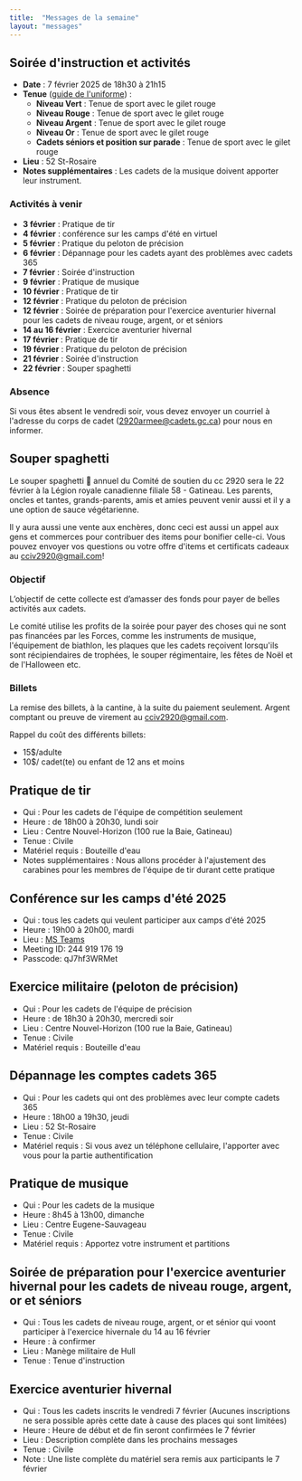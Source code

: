 ```yaml
---
title:  "Messages de la semaine"
layout: "messages"
---
```

 
## Soirée d'instruction et activités

- **Date** : 7 février 2025 de 18h30 à 21h15
- **Tenue** ([guide de l'uniforme](https://cc2920.ca/docs/ressources/guide_uniforme.v3.pdf)) :
  - **Niveau Vert** : Tenue de sport avec le gilet rouge
  - **Niveau Rouge** : Tenue de sport avec le gilet rouge
  - **Niveau Argent** : Tenue de sport avec le gilet rouge
  - **Niveau Or** : Tenue de sport avec le gilet rouge
  - **Cadets séniors et position sur parade** : Tenue de sport avec le gilet rouge
- **Lieu** : 52 St-Rosaire 
- **Notes supplémentaires** : Les cadets de la musique doivent apporter leur instrument.

### Activités à venir
 
- **3 février** : Pratique de tir
- **4 février** : conférence sur les camps d'été en virtuel
- **5 février** : Pratique du peloton de précision
- **6 février** : Dépannage pour les cadets ayant des problèmes avec cadets 365
- **7 février** : Soirée d'instruction 
- **9 février** : Pratique de musique
- **10 février** : Pratique de tir
- **12 février** : Pratique du peloton de précision
- **12 février** : Soirée de préparation pour l'exercice aventurier hivernal pour les cadets de niveau rouge, argent, or et séniors 
- **14 au 16 février** : Exercice aventurier hivernal
- **17 février** : Pratique de tir
- **19 février** : Pratique du peloton de précision
- **21 février** : Soirée d'instruction
- **22 février** : Souper spaghetti


### Absence

Si vous êtes absent le vendredi soir, vous devez envoyer un courriel à l'adresse du corps de cadet (<2920armee@cadets.gc.ca>) pour nous en informer.


## Souper spaghetti

Le souper spaghetti 🍝 annuel du Comité de soutien du cc 2920 sera le 22 février à la Légion royale canadienne filiale 58 - Gatineau. Les parents, oncles et tantes,  grands-parents, amis et amies peuvent venir aussi et il y a une option de sauce végétarienne.

Il y aura aussi une vente aux enchères, donc ceci est aussi un appel aux gens et commerces pour contribuer des items pour bonifier celle-ci. Vous pouvez envoyer vos questions ou votre offre d'items et certificats cadeaux au cciv2920@gmail.com!

### Objectif

L’objectif de cette collecte est d’amasser des fonds pour payer de belles activités aux cadets. 

Le comité utilise les profits de la soirée pour payer des choses qui ne sont pas financées par les Forces, comme les instruments de musique, l'équipement de biathlon, les plaques que les cadets reçoivent lorsqu'ils sont récipiendaires de trophées, le souper régimentaire, les fêtes de Noël et de l'Halloween etc.

### Billets

La remise des billets, à la cantine, à la suite du paiement seulement. Argent comptant ou preuve de virement au <cciv2920@gmail.com>.

Rappel du coût des différents billets:

- 15$/adulte
- 10$/ cadet(te) ou enfant de 12 ans et moins

## Pratique de tir 

- Qui :  Pour les cadets de l'équipe de compétition seulement
- Heure : de 18h00 à 20h30, lundi soir
- Lieu : Centre Nouvel-Horizon (100 rue la Baie, Gatineau) 
- Tenue : Civile
- Matériel requis : Bouteille d'eau
- Notes supplémentaires : Nous allons procéder à l'ajustement des carabines pour les membres de l'équipe de tir durant cette pratique

## Conférence sur les camps d'été 2025
- Qui : tous les cadets qui veulent participer aux camps d'été 2025
- Heure : 19h00 à 20h00, mardi
- Lieu :  [MS Teams](https://teams.microsoft.com/l/meetup-join/19%3ameeting_NDQ4OTAzZmUtOGZmZS00NDVmLWEzZjgtMTFlZWJjZjVjNjY2%40thread.v2/0?context=%7b%22Tid%22%3a%22ab126afb-e60c-4e2f-b6cf-c7350c76dc84%22%2c%22Oid%22%3a%22235f3956-46df-444e-b59e-8b900c01fc8b%22%7d)
- Meeting ID: 244 919 176 19
- Passcode: qJ7hf3WRMet

## Exercice militaire (peloton de précision)

- Qui :  Pour les cadets de l'équipe de précision
- Heure : de 18h30 à 20h30, mercredi soir
- Lieu : Centre Nouvel-Horizon (100 rue la Baie, Gatineau) 
- Tenue : Civile
- Matériel requis : Bouteille d'eau

## Dépannage les comptes cadets 365

- Qui :  Pour les cadets qui ont des problèmes avec leur compte cadets 365
- Heure : 18h00 a 19h30, jeudi
- Lieu : 52 St-Rosaire 
- Tenue : Civile
- Matériel requis : Si vous avez un téléphone cellulaire, l'apporter avec vous pour la partie authentification

## Pratique de musique 

- Qui :  Pour les cadets de la musique
- Heure : 8h45 à 13h00, dimanche
- Lieu : Centre Eugene-Sauvageau
- Tenue : Civile 
- Matériel requis : Apportez votre instrument  et partitions

## Soirée de préparation pour l'exercice aventurier hivernal pour les cadets de niveau rouge, argent, or et séniors 

- Qui : Tous les cadets de niveau rouge, argent, or et sénior qui voont participer à l'exercice hivernale du 14 au 16 février
- Heure : à confirmer
- Lieu : Manège militaire de Hull
- Tenue : Tenue d'instruction

## Exercice aventurier hivernal

- Qui : Tous les cadets inscrits le vendredi 7 février (Aucunes inscriptions ne sera possible après cette date à cause des places qui sont limitées)
- Heure : Heure de début et de fin seront confirmées le 7 février
- Lieu : Description complète dans les prochains messages
- Tenue : Civile
- Note : Une liste complète du matériel sera remis aux participants le 7 février





